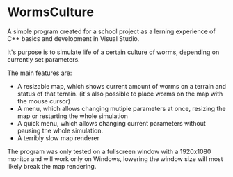 # WormsCulture

A simple program created for a school project as a lerning experience of C++ basics and development in Visual Studio.

It's purpose is to simulate life of a certain culture of worms, depending on currently set parameters.

The main features are:
- A resizable map, which shows current amount of worms on a terrain and status of that terrain. (it's also possible to place worms on the map with the mouse cursor)
- A menu, which allows changing mutiple parameters at once, resizing the map or restarting the whole simulation
- A quick menu, which allows changing current parameters without pausing the whole simulation.
- A terribly slow map renderer

The program was only tested on a fullscreen window with a 1920x1080 monitor and will work only on Windows, lowering the window size will most likely break the map rendering.
